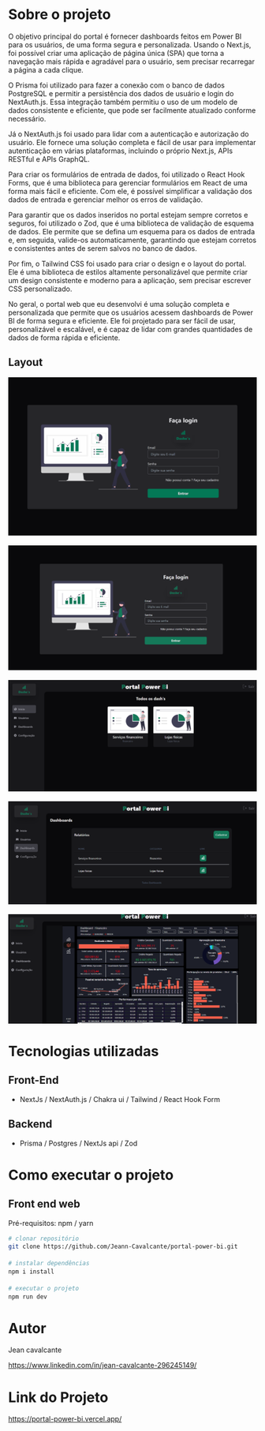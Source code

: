 # Sobre o projeto

O objetivo principal do portal é fornecer dashboards feitos em Power BI para os usuários, de uma forma segura e personalizada. Usando o Next.js, foi possível criar uma aplicação de página única (SPA) que torna a navegação mais rápida e agradável para o usuário, sem precisar recarregar a página a cada clique.

O Prisma foi utilizado para fazer a conexão com o banco de dados PostgreSQL e permitir a persistência dos dados de usuário e login do NextAuth.js. Essa integração também permitiu o uso de um modelo de dados consistente e eficiente, que pode ser facilmente atualizado conforme necessário.

Já o NextAuth.js foi usado para lidar com a autenticação e autorização do usuário. Ele fornece uma solução completa e fácil de usar para implementar autenticação em várias plataformas, incluindo o próprio Next.js, APIs RESTful e APIs GraphQL.

Para criar os formulários de entrada de dados, foi utilizado o React Hook Forms, que é uma biblioteca para gerenciar formulários em React de uma forma mais fácil e eficiente. Com ele, é possível simplificar a validação dos dados de entrada e gerenciar melhor os erros de validação.

Para garantir que os dados inseridos no portal estejam sempre corretos e seguros, foi utilizado o Zod, que é uma biblioteca de validação de esquema de dados. Ele permite que se defina um esquema para os dados de entrada e, em seguida, valide-os automaticamente, garantindo que estejam corretos e consistentes antes de serem salvos no banco de dados.

Por fim, o Tailwind CSS foi usado para criar o design e o layout do portal. Ele é uma biblioteca de estilos altamente personalizável que permite criar um design consistente e moderno para a aplicação, sem precisar escrever CSS personalizado.

No geral, o portal web que eu desenvolvi é uma solução completa e personalizada que permite que os usuários acessem dashboards de Power BI de forma segura e eficiente. Ele foi projetado para ser fácil de usar, personalizável e escalável, e é capaz de lidar com grandes quantidades de dados de forma rápida e eficiente.


## Layout

<div style=" display: flex; flex-direction: column; gap: 20px">
  <img src="https://raw.githubusercontent.com/Jeann-Cavalcante/portal-power-bi/main/src/assets/prints/powerbi.gif" >
  <img src="https://raw.githubusercontent.com/Jeann-Cavalcante/portal-power-bi/main/src/assets/prints/login.png"  >
  <img src="https://raw.githubusercontent.com/Jeann-Cavalcante/portal-power-bi/main/src/assets/prints/inicio.png" >
  <img src="https://raw.githubusercontent.com/Jeann-Cavalcante/portal-power-bi/main/src/assets/prints/dash.png">
  <img src="https://raw.githubusercontent.com/Jeann-Cavalcante/portal-power-bi/main/src/assets/prints/bi.png">
 </div>

# Tecnologias utilizadas

## Front-End
- NextJs / NextAuth.js / Chakra ui / Tailwind / React Hook Form

## Backend
- Prisma / Postgres / NextJs api / Zod

# Como executar o projeto

## Front end web
Pré-requisitos: npm / yarn

```bash
# clonar repositório
git clone https://github.com/Jeann-Cavalcante/portal-power-bi.git

# instalar dependências
npm i install

# executar o projeto
npm run dev
```

# Autor

Jean cavalcante

https://www.linkedin.com/in/jean-cavalcante-296245149/

# Link do Projeto

https://portal-power-bi.vercel.app/
